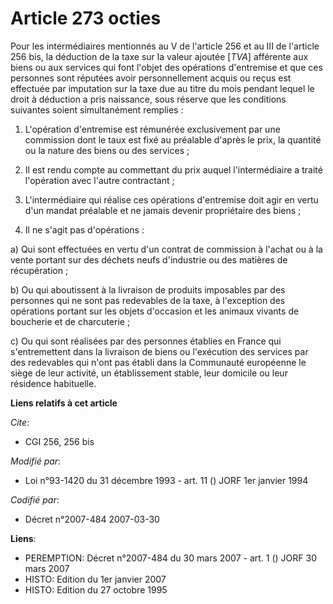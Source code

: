 # Article 273 octies

Pour les intermédiaires mentionnés au V de l'article 256 et au III de l'article 256 bis, la déduction de la taxe sur la
valeur ajoutée [*TVA*] afférente aux biens ou aux services qui font l'objet des opérations d'entremise et que ces personnes
sont réputées avoir personnellement acquis ou reçus est effectuée par imputation sur la taxe due au titre du mois pendant
lequel le droit à déduction a pris naissance, sous réserve que les conditions suivantes soient simultanément remplies :

1. L'opération d'entremise est rémunérée exclusivement par une commission dont le taux est fixé au préalable d'après le prix,
la quantité ou la nature des biens ou des services ;

2. Il est rendu compte au commettant du prix auquel l'intermédiaire a traité l'opération avec l'autre contractant ;

3. L'intermédiaire qui réalise ces opérations d'entremise doit agir en vertu d'un mandat préalable et ne jamais devenir
propriétaire des biens ;

4. Il ne s'agit pas d'opérations :

a) Qui sont effectuées en vertu d'un contrat de commission à l'achat ou à la vente portant sur des déchets neufs d'industrie
ou des matières de récupération ;

b) Ou qui aboutissent à la livraison de produits imposables par des personnes qui ne sont pas redevables de la taxe, à
l'exception des opérations portant sur les objets d'occasion et les animaux vivants de boucherie et de charcuterie ;

c) Ou qui sont réalisées par des personnes établies en France qui s'entremettent dans la livraison de biens ou l'exécution
des services par des redevables qui n'ont pas établi dans la Communauté européenne le siège de leur activité, un
établissement stable, leur domicile ou leur résidence habituelle.

**Liens relatifs à cet article**

_Cite_:

  - CGI 256, 256 bis

_Modifié par_:

  - Loi n°93-1420 du 31 décembre 1993 - art. 11 () JORF 1er janvier 1994

_Codifié par_:

  - Décret n°2007-484 2007-03-30

**Liens**:

  - PEREMPTION: Décret n°2007-484 du 30 mars 2007 - art. 1 () JORF 30 mars 2007
  - HISTO: Edition du 1er janvier 2007
  - HISTO: Edition du 27 octobre 1995
